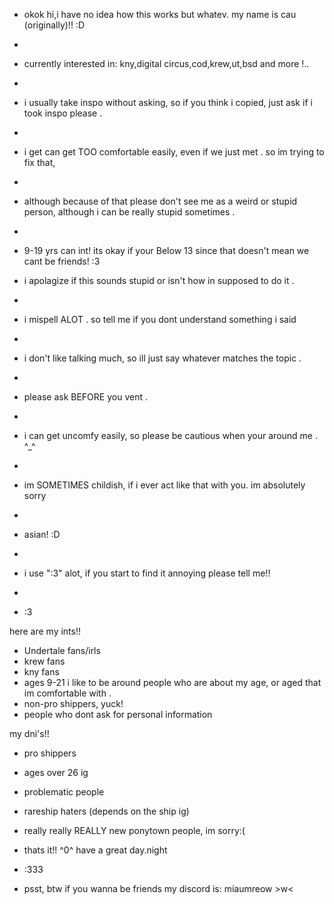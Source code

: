 - okok hi,i have no idea how this works but whatev. my name is cau (originally)!! :D

- 
- currently interested in: kny,digital circus,cod,krew,ut,bsd and more !..


-
- i usually take inspo without asking, so if you think i copied, just ask if i took inspo please .

- 
- i get can get TOO comfortable easily, even if we just met . so im trying to fix that,

- 
- although because of that please don't see me as a weird or stupid person, although i can be really stupid sometimes .

- 
- 9-19 yrs can int! its okay if your Below 13 since that doesn't mean we cant be friends! :3


- i apolagize if this sounds stupid or isn't how in supposed to do it .

- 
- i mispell ALOT . so tell me if you dont understand something i said

- 
- i don't like talking much, so ill just say whatever matches the topic .

- 
- please ask BEFORE you vent .

- 
- i can get uncomfy easily, so please be cautious when your around me . ^_^

- 
- im SOMETIMES childish, if i ever act like that with you. im absolutely sorry

- 
- asian! :D

- 
- i use ":3" alot, if you start to find it annoying please tell me!!

- 
- :3


here are my ints!!

- Undertale fans/irls
- krew fans
- kny fans
- ages 9-21 i like to be around people who are about my age, or aged that im comfortable with .
- non-pro shippers, yuck!
- people who dont ask for personal information



my dni's!!

- pro shippers
- ages over 26 ig
- problematic people
- rareship haters (depends on the ship ig)
- really really REALLY new ponytown people, im sorry:(
- thats it!! ^0^ have a great day.night




- :333




- psst, btw if you wanna be friends my discord is: miaumreow >w<
<!--
EndlessSlumber/EndlessSlumber is a ✨ special ✨ repository because its `README.md` (this file) appears on your GitHub profile.
You can click the Preview link to take a look at your changes.
--->
